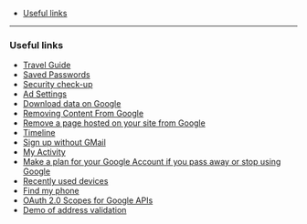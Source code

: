 - [Useful links](#useful-links)
____

### Useful links

- [Travel Guide](https://www.google.com.hk/destination)
- [Saved Passwords](https://passwords.google.com)
- [Security check-up](https://myaccount.google.com/security-checkup)
- [Ad Settings](https://adssettings.google.com)
- [Download data on Google](https://takeout.google.com/)
- [Removing Content From
  Google](https://support.google.com/legal/troubleshooter/1114905)
- [Remove a page hosted on your site from
  Google](https://developers.google.com/search/docs/crawling-indexing/remove-information)
- [Timeline](https://www.google.com/maps/timeline)
- [Sign up without GMail](https://accounts.google.com/SignUpWithoutGmail)
- [My Activity](https://myactivity.google.com/myactivity)
- [Make a plan for your Google Account if you pass away or stop using
  Google](https://myaccount.google.com/inactive)
- [Recently used devices](https://myaccount.google.com/device-activity)
- [Find my phone](https://www.google.com/android/devicemanager)
- [OAuth 2.0 Scopes for Google
  APIs](https://developers.google.com/identity/protocols/oauth2/scopes)
- [Demo of address
  validation](https://developers.google.com/maps/documentation/address-validation/demo)
